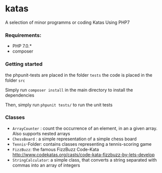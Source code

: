 # katas
A selection of minor programms or coding Katas Using PHP7


### Requirements:
* PHP 7.0.*
* composer



### Getting started

the phpunit-tests are placed in the folder `tests` the code is placed in the folder `src`

Simply run `composer install` in the main directory to install the dependencies

Then, simply run `phpunit tests/` to run the unit tests

### Classes

* `ArrayCounter` : count the occurrence of an element, in an a given array. Also supports nested arrays
*  `ChessBoard` : a simple representation of a simple chess board
* `Tennis`-Folder: contains classes representing a tennis-scoring game
* `FizzBuzz`: the famous FizzBuzz Code-Kata http://www.codekatas.org/casts/code-kata-fizzbuzz-by-lets-develop
* `StringCalculator`: a simple class, that converts a string separated with commas into an array of integers
